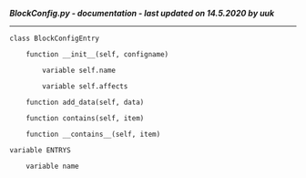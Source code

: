 ***BlockConfig.py - documentation - last updated on 14.5.2020 by uuk***
___

    class BlockConfigEntry

        function __init__(self, configname)

            variable self.name

            variable self.affects

        function add_data(self, data)

        function contains(self, item)

        function __contains__(self, item)

    variable ENTRYS

        variable name